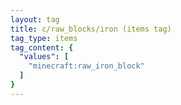 ```yaml
---
layout: tag
title: c/raw_blocks/iron (items tag)
tag_type: items
tag_content: {
  "values": [
    "minecraft:raw_iron_block"
  ]
}
---
```

